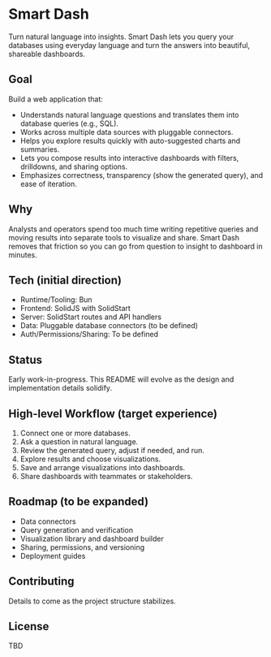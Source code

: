 # Smart Dash

Turn natural language into insights. Smart Dash lets you query your databases using everyday language and turn the answers into beautiful, shareable dashboards.

## Goal

Build a web application that:
- Understands natural language questions and translates them into database queries (e.g., SQL).
- Works across multiple data sources with pluggable connectors.
- Helps you explore results quickly with auto-suggested charts and summaries.
- Lets you compose results into interactive dashboards with filters, drilldowns, and sharing options.
- Emphasizes correctness, transparency (show the generated query), and ease of iteration.

## Why

Analysts and operators spend too much time writing repetitive queries and moving results into separate tools to visualize and share. Smart Dash removes that friction so you can go from question to insight to dashboard in minutes.

## Tech (initial direction)

- Runtime/Tooling: Bun
- Frontend: SolidJS with SolidStart
- Server: SolidStart routes and API handlers
- Data: Pluggable database connectors (to be defined)
- Auth/Permissions/Sharing: To be defined

## Status

Early work-in-progress. This README will evolve as the design and implementation details solidify.

## High-level Workflow (target experience)

1. Connect one or more databases.
2. Ask a question in natural language.
3. Review the generated query, adjust if needed, and run.
4. Explore results and choose visualizations.
5. Save and arrange visualizations into dashboards.
6. Share dashboards with teammates or stakeholders.

## Roadmap (to be expanded)

- Data connectors
- Query generation and verification
- Visualization library and dashboard builder
- Sharing, permissions, and versioning
- Deployment guides

## Contributing

Details to come as the project structure stabilizes.

## License

TBD
